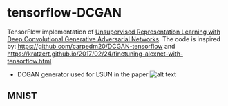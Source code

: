 # tensorflow-DCGAN

TensorFlow implementation of [Unsupervised Representation Learning with Deep Convolutional Generative Adversarial Networks](https://arxiv.org/abs/1511.06434). The code is inspired by: https://github.com/carpedm20/DCGAN-tensorflow and https://kratzert.github.io/2017/02/24/finetuning-alexnet-with-tensorflow.html
* DCGAN generator used for LSUN in the paper
![alt text](https://github.com/conan7882/tensorflow-DCGAN/blob/develop/fig/DCGAN.png)
<!--- * Graphs of this implementation
![alt text](https://github.com/conan7882/tensorflow-DCGAN/blob/develop/fig/graph.png)
![alt text](https://github.com/conan7882/tensorflow-DCGAN/blob/develop/fig/generator.png)
![alt text](https://github.com/conan7882/tensorflow-DCGAN/blob/develop/fig/discriminator.png)
--->

## MNIST
